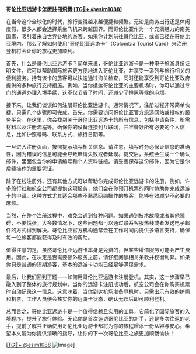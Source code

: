 **哥伦比亚远游卡怎麽註冊飛機 [[TG💪+ @esim1088](https://t.me/s/esim1088)]**

在当今这个全球化的时代，旅行变得越来越便捷和频繁。无论是商务出行还是休闲度假，很多人都会选择乘坐飞机来跨越国界。而哥伦比亚作为一个充满魅力的南美国家，吸引着来自世界各地的游客。如果你计划前往哥伦比亚，或者已经在哥伦比亚境内，那么了解如何使用“哥伦比亚远游卡”（Colombia Tourist Card）来注册登机将会让你的旅程更加顺利。

首先，什么是哥伦比亚远游卡？简单来说，哥伦比亚远游卡是一种电子旅游身份证明文件，它可以帮助国际旅客更方便地进入哥伦比亚，并享受一系列与旅行相关的便利服务。持有该卡的旅客可以快速通过海关检查，同时还能享受到哥伦比亚政府提供的多种旅行支持措施。例如，当你抵达哥伦比亚的主要机场时，你可以通过专门的通道办理入境手续，这不仅节省了时间，还减少了排队等候的麻烦。

接下来，让我们谈谈如何注册哥伦比亚远游卡。通常情况下，注册过程非常简单快捷，只需几个步骤即可完成。首先，你需要访问哥伦比亚官方旅游网站或授权的服务平台。在这里，你会找到关于哥伦比亚远游卡的所有信息，包括申请条件、所需材料以及注册流程等。确保你的设备连接到互联网，并准备好所有必要的个人信息，比如护照号码、联系方式、旅行日期等。

一旦进入注册页面，按照提示填写相关信息。请注意，填写时务必保证信息的准确性，因为错误的信息可能会导致申请失败或者延误。提交后，系统会生成一个确认邮件，里面包含你的申请编号和个人资料链接。请妥善保存这份邮件，因为它是你后续操作的重要凭证。

除了在线注册外，还有其他方式可以帮助你完成哥伦比亚远游卡的注册。例如，许多旅行社和航空公司都提供这项服务，他们会在你预订机票的同时协助你完成远游卡的申请。这种方式尤其适合那些不熟悉网络操作的旅客，能够有效减少不必要的麻烦。

当然，在整个注册过程中，难免会遇到各种问题。如果遇到技术故障或者其他障碍，不要慌张。大多数情况下，这些问题都可以通过联系客服热线或者发送电子邮件的方式得到解决。哥伦比亚官方机构通常会在工作时间内提供多语言支持，确保每一位旅客都能获得及时有效的帮助。

值得注意的是，虽然哥伦比亚远游卡本身是免费的，但某些增值服务可能会产生费用。因此，在决定是否需要额外服务之前，请仔细阅读相关条款并权衡利弊。如果你只是普通的短期游客，基本的远游卡功能已经足够满足需求。

最后，让我们回到正题——如何用哥伦比亚远游卡注册登机。其实，这一步骤早已融入到了整体的旅行规划中。当你的远游卡注册成功后，航空公司会在你购买机票时自动记录这一信息。这意味着，当你到达机场准备登机时，只需出示有效的护照和机票，工作人员便会核实你的远游卡状态，确认无误后即可顺利登机。

总而言之，哥伦比亚远游卡是一个值得信赖且实用的工具，它简化了国际旅客的入境程序，提升了旅行体验。无论你是首次造访哥伦比亚的新手，还是多次往返的老手，提前了解并正确使用哥伦比亚远游卡都将为你的旅程增添一份从容与安心。希望本文能为你提供清晰的指导，让你的下一次哥伦比亚之旅更加顺畅愉快！

[[TG💪+ @esim1088](https://t.me/s/esim1088) ![Image](https://i.postimg.cc/4NQfJmqS/Snipaste-2025-05-13-00-14-12.png)]